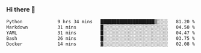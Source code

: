 ### Hi there 👋

<!--START_SECTION:waka-->

```txt
Python             9 hrs 34 mins   ████████████████████▒░░░░   81.20 %
Markdown           31 mins         █░░░░░░░░░░░░░░░░░░░░░░░░   04.50 %
YAML               31 mins         █░░░░░░░░░░░░░░░░░░░░░░░░   04.47 %
Bash               26 mins         █░░░░░░░░░░░░░░░░░░░░░░░░   03.75 %
Docker             14 mins         ▓░░░░░░░░░░░░░░░░░░░░░░░░   02.08 %
```

<!--END_SECTION:waka-->

<!--
**Jonas-VanHaeken/Jonas-VanHaeken** is a ✨ _special_ ✨ repository because its `README.md` (this file) appears on your GitHub profile.

Here are some ideas to get you started:

- 🔭 I’m currently working on ...
- 🌱 I’m currently learning ...
- 👯 I’m looking to collaborate on ...
- 🤔 I’m looking for help with ...
- 💬 Ask me about ...
- 📫 How to reach me: ...
- 😄 Pronouns: ...
- ⚡ Fun fact: ...
-->
